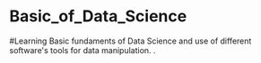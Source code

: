 # Basic_of_Data_Science
#Learning Basic fundaments of Data Science and use of different software's tools for data manipulation.
.
